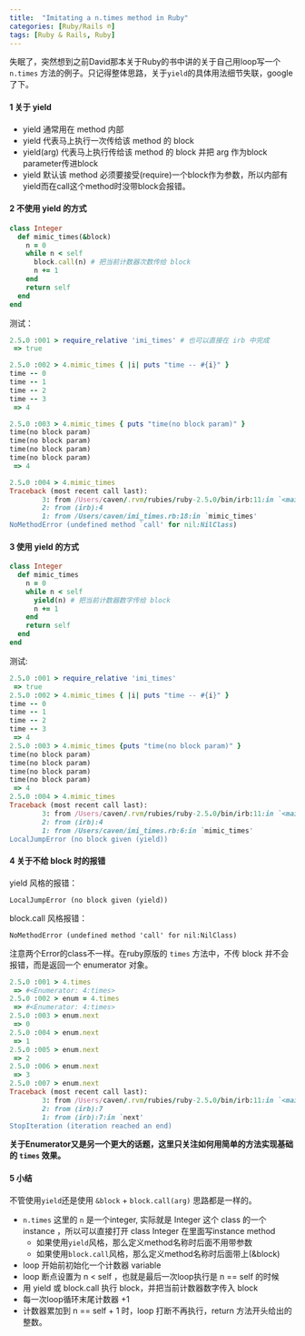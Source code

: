 ```yaml
---
title:  "Imitating a n.times method in Ruby"
categories: [Ruby/Rails ℗]
tags: [Ruby & Rails, Ruby]
---
```


失眠了，突然想到之前David那本关于Ruby的书中讲的关于自己用loop写一个 `n.times` 方法的例子。只记得整体思路，关于`yield`的具体用法细节失联，google了下。

#### 1 关于 yield

- yield 通常用在 method 内部
- yield 代表马上执行一次传给该 method 的 block
- yield(arg) 代表马上执行传给该 method 的 block 并把 arg 作为block parameter传进block
- yield 默认该 method 必须要接受(require)一个block作为参数，所以内部有yield而在call这个method时没带block会报错。

#### 2 不使用 yield 的方式

```ruby
class Integer
  def mimic_times(&block)
    n = 0
    while n < self
      block.call(n) # 把当前计数器次数传给 block
      n += 1
    end
    return self
  end
end
```

测试：

```ruby
2.5.0 :001 > require_relative 'imi_times' # 也可以直接在 irb 中完成
 => true

2.5.0 :002 > 4.mimic_times { |i| puts "time -- #{i}" }
time -- 0
time -- 1
time -- 2
time -- 3
 => 4

2.5.0 :003 > 4.mimic_times { puts "time(no block param)" }
time(no block param)
time(no block param)
time(no block param)
time(no block param)
 => 4

2.5.0 :004 > 4.mimic_times
Traceback (most recent call last):
        3: from /Users/caven/.rvm/rubies/ruby-2.5.0/bin/irb:11:in `<main>'
        2: from (irb):4
        1: from /Users/caven/imi_times.rb:18:in `mimic_times'
NoMethodError (undefined method `call' for nil:NilClass)
```


#### 3 使用 yield 的方式

```ruby
class Integer
  def mimic_times
    n = 0
    while n < self
      yield(n) # 把当前计数器数字传给 block
      n += 1
    end
    return self
  end
end
```

测试:

```ruby
2.5.0 :001 > require_relative 'imi_times'
 => true
2.5.0 :002 > 4.mimic_times { |i| puts "time -- #{i}" }
time -- 0
time -- 1
time -- 2
time -- 3
 => 4
2.5.0 :003 > 4.mimic_times {puts "time(no block param)" }
time(no block param)
time(no block param)
time(no block param)
time(no block param)
 => 4
2.5.0 :004 > 4.mimic_times
Traceback (most recent call last):
        3: from /Users/caven/.rvm/rubies/ruby-2.5.0/bin/irb:11:in `<main>'
        2: from (irb):4
        1: from /Users/caven/imi_times.rb:6:in `mimic_times'
LocalJumpError (no block given (yield))
```

#### 4 关于不给 block 时的报错

yield 风格的报错：

`LocalJumpError (no block given (yield))`

block.call 风格报错：

`NoMethodError (undefined method 'call' for nil:NilClass)`

注意两个Error的class不一样。在ruby原版的 `times` 方法中，不传 block 并不会报错，而是返回一个 enumerator 对象。

```ruby
2.5.0 :001 > 4.times
 => #<Enumerator: 4:times>
2.5.0 :002 > enum = 4.times
 => #<Enumerator: 4:times>
2.5.0 :003 > enum.next
 => 0
2.5.0 :004 > enum.next
 => 1
2.5.0 :005 > enum.next
 => 2
2.5.0 :006 > enum.next
 => 3
2.5.0 :007 > enum.next
Traceback (most recent call last):
        3: from /Users/caven/.rvm/rubies/ruby-2.5.0/bin/irb:11:in `<main>'
        2: from (irb):7
        1: from (irb):7:in `next'
StopIteration (iteration reached an end)
```

**关于Enumerator又是另一个更大的话题，这里只关注如何用简单的方法实现基础的 `times` 效果。**

#### 5 小结

不管使用`yield`还是使用 `&block` + `block.call(arg)` 思路都是一样的。

- `n.times` 这里的 `n` 是一个integer, 实际就是 Integer 这个 class 的一个 instance ，所以可以直接打开 class Integer 在里面写instance method
  - 如果使用`yield`风格，那么定义method名称时后面不用带参数
  - 如果使用`block.call`风格，那么定义method名称时后面带上(&block)
- loop 开始前初始化一个计数器 variable
- loop 断点设置为 n < self ，也就是最后一次loop执行是 n == self 的时候
- 用 yield 或 block.call 执行 block，并把当前计数器数字传入 block
- 每一次loop循环末尾计数器 +1
- 计数器累加到 n == self + 1 时，loop 打断不再执行，return 方法开头给出的整数。
